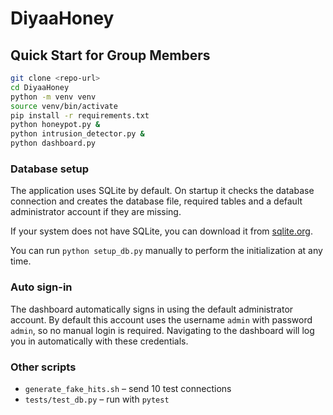 # DiyaaHoney

## Quick Start for Group Members
```bash
git clone <repo-url>
cd DiyaaHoney
python -m venv venv
source venv/bin/activate
pip install -r requirements.txt
python honeypot.py &
python intrusion_detector.py &
python dashboard.py
```

### Database setup
The application uses SQLite by default. On startup it checks the database
connection and creates the database file, required tables and a default
administrator account if they are missing.

If your system does not have SQLite, you can download it from
[sqlite.org](https://sqlite.org/download.html).

You can run `python setup_db.py` manually to perform the initialization at
any time.

### Auto sign-in
The dashboard automatically signs in using the default administrator account.
By default this account uses the username `admin` with password `admin`, so no
manual login is required. Navigating to the dashboard will log you in
automatically with these credentials.

### Other scripts
- `generate_fake_hits.sh` – send 10 test connections
- `tests/test_db.py` – run with `pytest`

